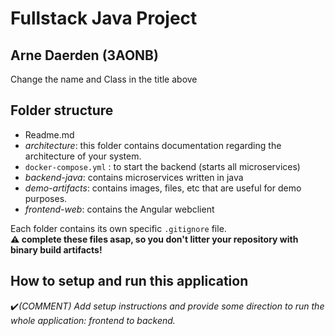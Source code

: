 # Fullstack Java Project

## Arne Daerden (3AONB)
Change the name and Class in the title above

## Folder structure

- Readme.md
- _architecture_: this folder contains documentation regarding the architecture of your system.
- `docker-compose.yml` : to start the backend (starts all microservices)
- _backend-java_: contains microservices written in java
- _demo-artifacts_: contains images, files, etc that are useful for demo purposes.
- _frontend-web_: contains the Angular webclient

Each folder contains its own specific `.gitignore` file.  
**:warning: complete these files asap, so you don't litter your repository with binary build artifacts!**

## How to setup and run this application

:heavy_check_mark:_(COMMENT) Add setup instructions and provide some direction to run the whole  application: frontend to backend._
